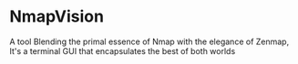 # NmapVision
A tool Blending the primal essence of Nmap with the elegance of Zenmap,  
It's a terminal GUI that encapsulates the best of both worlds
